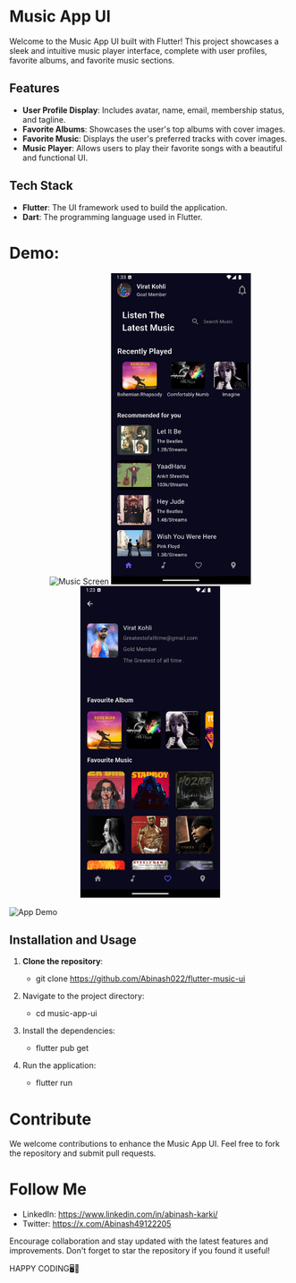# Music App UI

Welcome to the Music App UI built with Flutter! This project showcases a sleek and intuitive music player interface, complete with user profiles, favorite albums, and favorite music sections.

## Features

- **User Profile Display**: Includes avatar, name, email, membership status, and tagline.
- **Favorite Albums**: Showcases the user's top albums with cover images.
- **Favorite Music**: Displays the user's preferred tracks with cover images.
- **Music Player**: Allows users to play their favorite songs with a beautiful and functional UI.

## Tech Stack

- **Flutter**: The UI framework used to build the application.
- **Dart**: The programming language used in Flutter.


# Demo: 

<p align="center">
  <img src="Demo/Screenshot 2024-07-30 at 2.10.47 AM.png" alt="Music Screen" width="250"/>
  <img src="Demo/Screenshot_1722628126.png" alt="Home Screen" width="250"/>
  <img src="Demo/Screenshot_1722627491.png" alt="Favorite Albums and Music Screen" width="250"/>
</p>
<p align="left">
  <img src="Demo/Simulator Screen Recording - iPhone 15 - 2024-08-03 at 02.01.18.gif" alt="App Demo" width="300"/>
</p>

## Installation and Usage

1. **Clone the repository**:

   - git clone https://github.com/Abinash022/flutter-music-ui

2. Navigate to the project directory:

    - cd music-app-ui

3. Install the dependencies:

    - flutter pub get

4. Run the application:

    - flutter run

# Contribute

We welcome contributions to enhance the Music App UI. Feel free to fork the repository and submit pull requests.

# Follow Me
- LinkedIn: https://www.linkedin.com/in/abinash-karki/
- Twitter: https://x.com/Abinash49122205

Encourage collaboration and stay updated with the latest features and improvements. Don't forget to star the repository if you found it useful!

HAPPY CODING🖥️🎉